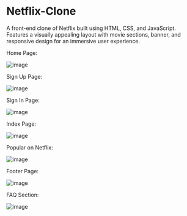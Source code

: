 # Netflix-Clone
A front-end clone of Netflix built using HTML, CSS, and JavaScript. Features a visually appealing layout with movie sections, banner, and responsive design for an immersive user experience.


 Home Page:

![image](https://github.com/user-attachments/assets/9b2e4925-a7c6-4e98-a596-35da846405ac)


Sign Up Page:

![image](https://github.com/user-attachments/assets/b94e8c05-a815-401d-b93b-0fad33e661ce)


Sign In Page:

![image](https://github.com/user-attachments/assets/e9d1f88f-1227-49fb-a2be-f8e4f80d7700)


Index Page:

![image](https://github.com/user-attachments/assets/d6607c6f-cc16-4d92-a350-5b6dfeb596b2)


Popular on Netflix:

![image](https://github.com/user-attachments/assets/3af208e3-0749-4724-a55d-97307bdd4e0c)


Footer Page:

![image](https://github.com/user-attachments/assets/507e4f25-8d3d-404d-b89d-5de13a6632f9)


FAQ Section:

![image](https://github.com/user-attachments/assets/0f7ffe3b-92e4-4178-941b-8de91d27de41)

